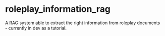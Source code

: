 # roleplay_information_rag
A RAG system able to extract the right information from roleplay documents - currently in dev as a tutorial.
